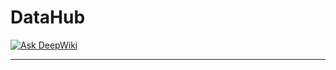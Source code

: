 # DataHub

[![Ask DeepWiki](https://deepwiki.com/badge.svg)](https://deepwiki.com/eleven-3/DataHub)

--- 
